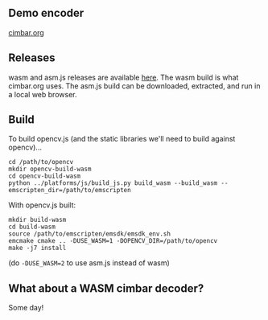 ## Demo encoder

[cimbar.org](https://cimbar.org)

## Releases

wasm and asm.js releases are available [here](https://github.com/sz3/libcimbar/releases/latest). The wasm build is what cimbar.org uses. The asm.js build can be downloaded, extracted, and run in a local web browser.

## Build

To build opencv.js (and the static libraries we'll need to build against opencv)...
```
cd /path/to/opencv
mkdir opencv-build-wasm
cd opencv-build-wasm
python ../platforms/js/build_js.py build_wasm --build_wasm --emscripten_dir=/path/to/emscripten
```

With opencv.js built:
```
mkdir build-wasm
cd build-wasm
source /path/to/emscripten/emsdk/emsdk_env.sh
emcmake cmake .. -DUSE_WASM=1 -DOPENCV_DIR=/path/to/opencv
make -j7 install
```

(do `-DUSE_WASM=2` to use asm.js instead of wasm)

## What about a WASM cimbar decoder?

Some day!

